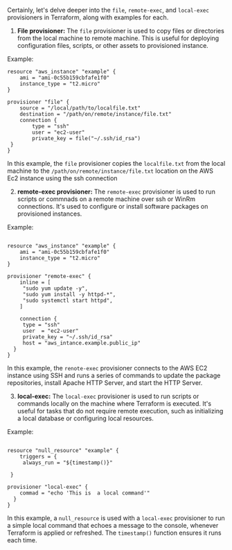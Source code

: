 Certainly, let's delve deeper into the `file`, `remote-exec`, and `local-exec` provisioners in Terraform, along with examples for each.

1. **File provisioner:** The `file` provisioner is used to copy files or directories from the local machine to remote machine. This is useful for deploying configuration files, scripts, or other assets to provisioned instance. 

Example:

```hcl
resource "aws_instance" "example" {
	ami = "ami-0c55b159cbfafe1f0"
	instance_type = "t2.micro"
}

provisioner "file" {
	source = "/local/path/to/localfile.txt"
	destination = "/path/on/remote/instance/file.txt"
	connection {
		type = "ssh"
		user = "ec2-user"
		private_key = file("~/.ssh/id_rsa")
 }
}

```
In this example, the `file` provisioner copies the `localfile.txt` from the local machine to the `/path/on/remote/instance/file.txt` location on the AWS Ec2 instance using the ssh connection

2. **remote-exec provisioner:** The `remote-exec` provisioner is used to run scripts or commnads on a remote machine over ssh or WinRm connections. It's used to configure or install software packages on provisioned instances.

Example:

```hcl

resource "aws_instance" "example" {
	ami = "ami-0c55b159cbfafe1f0"
	instance_type = "t2.micro"
}

provisioner "remote-exec" {
	inline = [
	 "sudo yum update -y",
	 "sudo yum install -y httpd-*",
	 "sudo systemctl start httpd",
	]

	connection {
	 type = "ssh"
	 user  = "ec2-user"
	 private_key = "~/.ssh/id_rsa"
	 host = "aws_intance.example.public_ip"
  }
}
```
In this example, the `renote-exec` provisioner connects to the AWS EC2 instance using SSH and runs a series of commands to update the package repositories, install Apache HTTP Server, and start the HTTP Server.

3. **local-exec:** The `local-exec` provisioner is used to run scripts or commands locally on the machine  where Terraform is executed. It's useful for tasks that do not require remote execution, such as initializing a local database or configuring local resources.

Example:

```hcl

resource "null_resource" "example" {
	triggers = {
	 always_run = "${timestamp()}"

 }

provisioner "local-exec" {
	commad = "echo 'This is  a local command'"
  }
}
```
In this example, a `null_resource` is used  with a `local-exec` provisioner to run a  simple local command that echoes a message to the console, whenever Terraform is applied or refreshed. The `timestamp()` function ensures it runs each time.  
